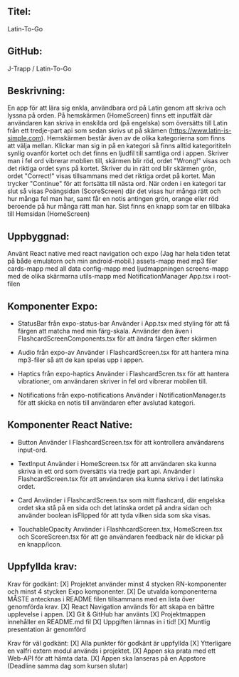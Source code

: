## Titel:

Latin-To-Go

## GitHub:

J-Trapp / Latin-To-Go

## Beskrivning:

En app för att lära sig enkla, användbara ord på Latin genom att skriva och lyssna på orden.
På hemskärmen (HomeScreen) finns ett inputfält där användaren kan skriva in enskilda ord (på engelska) som översätts till Latin från ett tredje-part api som sedan skrivs ut på skämen (https://www.latin-is-simple.com). Hemskärmen består även av de olika kategorierna som finns att välja mellan.
Klickar man sig in på en kategori så finns alltid kategorititeln synlig ovanför kortet och det finns en ljudfil till samtliga ord i appen. Skriver man i fel ord vibrerar moblien till, skärmen blir röd, ordet "Wrong!" visas och det riktiga ordet syns på kortet. Skriver du in rätt ord blir skärmen grön, ordet "Correct!" visas tillsammans med det riktiga ordet på kortet. Man trycker "Continue" för att fortsätta till nästa ord.
När orden i en kategori tar slut så visas Poängsidan (ScoreScreen) där det visas hur många rätt och hur många fel man har, samt får en notis antingen grön, orange eller röd beroende på hur många rätt man har. Sist finns en knapp som tar en tillbaka till Hemsidan (HomeScreen)

## Uppbyggnad:

Använt React native med react navigation och expo (Jag har hela tiden tetat på både emulatorn och min android-mobil.)
assets-mapp med mp3 filer
cards-mapp med all data
config-mapp med ljudmappningen
screens-mapp med de olika skärmarna
utils-mapp med NotificationManager
App.tsx i root-filen

## Komponenter Expo:

- StatusBar från expo-status-bar
  Använder i App.tsx med styling för att få färgen att matcha med min färg-skala.
  Använder den även i FlashcardScreenComponents.tsx för att ändra färgen efter skärmen

- Audio från expo-av
  Använder i FlashcardScreen.tsx för att hantera mina mp3-filer så att de kan spelas upp i appen.

- Haptics från expo-haptics
  Använder i FlashcardScren.tsx för att hantera vibrationer, om användaren skriver in fel ord vibrerar mobilen till.

- Notifications från expo-notifications
  Använder i NotificationManager.ts för att skicka en notis till användaren efter avslutad kategori.

## Komponenter React Native:

- Button
  Använder I FlashcardScreen.tsx för att kontrollera användarens input-ord.

- TextInput
  Använder i HomeScreen.tsx för att användaren ska kunna skriva in ett ord som översätts via tredje part api.
  Använder i FlashcardScreen.tsx för att användaren ska kunna skriva i det latinska ordet.

- Card
  Använder i FlashcardScreen.tsx som mitt flashcard, där engelska ordet ska stå på en sida och det latinska ordet på andra sidan och använder boolean isFlipped för att tyda vilken sida som ska visas.

- TouchableOpacity
  Använder i FlashhcardScreen.tsx, HomeScreen.tsx och ScoreScreen.tsx för att ge användaren feedback när de klickar på en knapp/icon.

## Uppfyllda krav:

Krav för godkänt:
[X] Projektet använder minst 4 stycken RN-komponenter och minst 4 stycken Expo komponenter.
[X] De utvalda komponenterna MÅSTE antecknas i README filen tillsammans med en lista över genomförda krav.
[X] React Navigation används för att skapa en bättre upplevelse i appen.
[X] Git & GitHub har använts
[X] Projektmappen innehåller en README.md fil
[X] Uppgiften lämnas in i tid!
[X] Muntlig presentation är genomförd

Krav för väl godkänt:
[X] Alla punkter för godkänt är uppfyllda
[X] Ytterligare en valfri extern modul används i projektet.
[X] Appen ska prata med ett Web-API för att hämta data.
[X] Appen ska lanseras på en Appstore (Deadline samma dag som kursen slutar)
